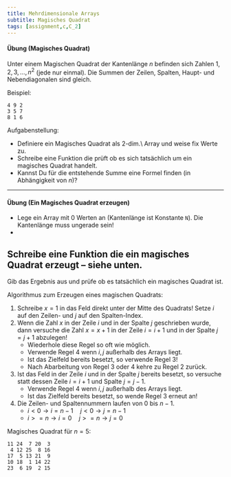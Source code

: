 ```yaml
---
title: Mehrdimensionale Arrays
subtitle: Magisches Quadrat
tags: [assignment,c,C_2]
---
```




#### Übung (Magisches Quadrat)

Unter einem Magischen Quadrat der Kantenlänge $n$ befinden sich Zahlen $1,2,3,\ldots,n^2$ (jede nur einmal). Die Summen der Zeilen, Spalten, Haupt- und Nebendiagonalen sind gleich. 

Beispiel:

```
4 9 2
3 5 7
8 1 6
```

Aufgabenstellung:

- Definiere ein Magisches Quadrat als 2-dim.\ Array und weise fix Werte zu.
- Schreibe eine Funktion die prüft ob es sich tatsächlich um ein magisches Quadrat handelt.
- Kannst Du für die entstehende Summe eine Formel finden (in Abhängigkeit von $n$)?



---

#### Übung (Ein Magisches Quadrat erzeugen)

- Lege ein Array mit $0$ Werten an (Kantenlänge ist Konstante `N`).
Die Kantenlänge muss ungerade sein!
- 
Schreibe eine Funktion die ein magisches Quadrat erzeugt – siehe unten.
- 
Gib das Ergebnis aus und prüfe ob es tatsächlich ein magisches Quadrat ist.


Algorithmus zum Erzeugen eines magischen Quadrats:

1. Schreibe $x=1$ in das Feld direkt unter der Mitte des Quadrats! 
   Setze $i$ auf den Zeilen- und $j$ auf den Spalten-Index.
2. Wenn die Zahl $x$ in der Zeile $i$ und in der Spalte $j$ geschrieben wurde, dann versuche die Zahl $x=x+1$ in der Zeile $i=i+1$ und in der Spalte $j=j+1$ abzulegen! 
   - Wiederhole diese Regel so oft wie möglich.
   - Verwende Regel 4 wenn $i,j$ außerhalb des Arrays liegt.
   - Ist das Zielfeld bereits besetzt, so verwende Regel 3! 
   - Nach Abarbeitung von Regel 3 oder 4 kehre zu Regel 2 zurück.
3. Ist das Feld in der Zeile $i$ und in der Spalte $j$ bereits besetzt, so versuche statt dessen Zeile $i=i+1$ und Spalte $j=j-1$. 
   - Verwende Regel 4 wenn $i,j$ außerhalb des Arrays liegt.
   - Ist das Zielfeld bereits besetzt, so wende Regel 3 erneut an!
4. Die Zeilen- und Spaltennummern laufen von $0$ bis $n-1$. 
   - $i<0 \longrightarrow i=n-1 \quad j<0 \longrightarrow j=n-1$
   - $i>=n \longrightarrow i=0 \quad j>=n \longrightarrow j=0$



Magisches Quadrat für $n=5$:

```
11 24  7 20  3
 4 12 25  8 16
17  5 13 21  9
10 18  1 14 22
23  6 19  2 15
```






